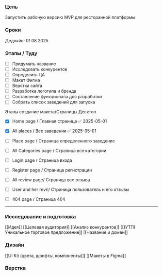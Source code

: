 ### Цель
Запустить рабочую версию MVP для ресторанной платформы

### Сроки
Дедлайн: 01.08.2025

###  Этапы / Туду
- [ ] Придумать название
- [ ] Исследовать конкурентов
- [ ] Определить ЦА
- [ ] Макет Фигма 
- [ ] Верстка сайта
- [ ] Разработка логотипа и бренда
- [ ] Составление функционала для разработки
- [ ] Собрать список заведений для запуска

Этапы создание макета/Страницы
	Десктоп
	
- [x] Home page / Главная страница ✅ 2025-05-01
- [x] All places / Все заведении ✅ 2025-05-01
- [ ] Place page / Страница определенного заведение
- [ ] All Categories page / Страница все категории
- [ ] Login page / Страница входа
- [ ] Register page / Страница регистрации
- [ ] All review page/ Страница все отзыва
- [ ]  User and her revri/ Страница пользователь и его отзывы
- [ ] 404 page / Страница 404




---
### Исследование и подготовка
[[Идея]]
[[Целевая аудитория]]
[[Анализ конкурентов]]
[[(УТП) Уникальное торговое предложение]]
[[Название и домен]]


### Дизайн
[[UI Kit (цвета, шрифты, компоненты)]]
[[Макеты в Figma]]

### Верстка






